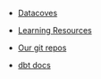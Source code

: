 - [Datacoves](https://datacoves.com)
  
- [Learning Resources](https://datacoves.com/learning-resources)

- [Our git repos](https://github.com/datacoves/)

- [dbt docs](https://docs.getdbt.com/)
